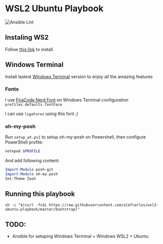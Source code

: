 # WSL2 Ubuntu Playbook

![Ansible Lint](https://github.com/alefcarlos/wsl2-ubuntu-playbook/workflows/Ansible%20Lint/badge.svg)

## Instaling WS2

Follow [this link](https://docs.microsoft.com/en-us/windows/wsl/install-win10#update-to-wsl-2) to install.

## Windows Terminal

Install lastest [Windows Terminal](https://github.com/microsoft/terminal) version to enjoy all the amazing features

### Fonts

I use [FiraCode Nerd Font](https://github.com/ryanoasis/nerd-fonts/blob/master/patched-fonts/FiraCode/Regular/complete/Fura%20Code%20Regular%20Nerd%20Font%20Complete.ttf) on  Windows Terminal configuration `profiles.defaults.fontFace`

I can use `ligatures` using this font ;)

### oh-my-posh

Run `setup_wt.ps1` to setup oh-my-posh on Powershell, then configure PowerShell profile:

```powershell
notepad $PROFILE
```

And add following content:
```powershell
Import-Module posh-git
Import-Module oh-my-posh
Set-Theme Zash
```

## Running this playbook

```
sh -c "$(curl -fsSL https://raw.githubusercontent.com/alefcarlos/wsl2-ubuntu-playbook/master/bootstrap)"
```

## TODO:

- Ansible for setuping Windows Terminal + Windows WSL2 + Ubuntu
